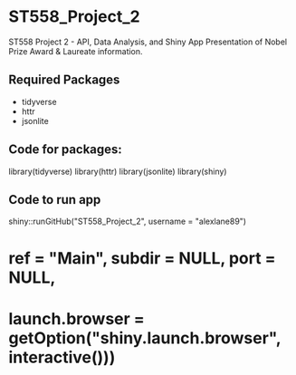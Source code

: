 # ST558_Project_2
ST558 Project 2 - API, Data Analysis, and Shiny App Presentation of Nobel Prize Award & Laureate information.

## Required Packages
- tidyverse
- httr
- jsonlite

## Code for packages:

library(tidyverse)
library(httr)
library(jsonlite)
library(shiny)

## Code to run app

shiny::runGitHub("ST558_Project_2", username = "alexlane89")
#          ref = "Main", subdir = NULL, port = NULL,
#          launch.browser = getOption("shiny.launch.browser", interactive()))